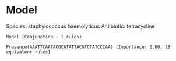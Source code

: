 
# Model

Species: staphylococcus haemolyticus
Antibiotic: tetracycline

```
Model (Conjunction - 1 rules):
------------------------------
Presence(AAATTCAATACGCATATTACGTCTATCCCAA) [Importance: 1.00, 18 equivalent rules]

```

